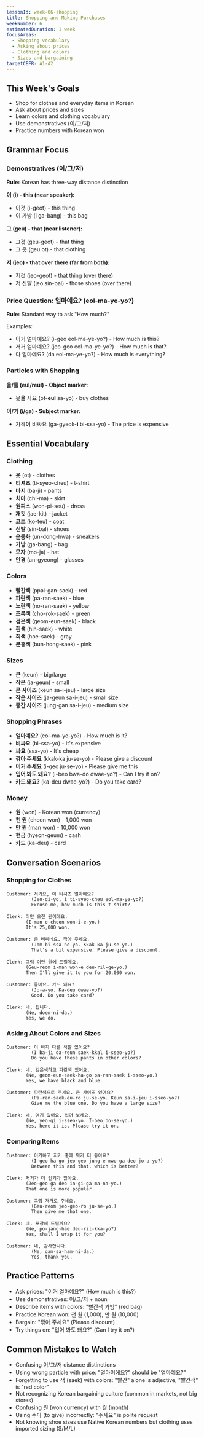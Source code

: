 ```yaml
---
lessonId: week-06-shopping
title: Shopping and Making Purchases
weekNumber: 6
estimatedDuration: 1 week
focusAreas:
  - Shopping vocabulary
  - Asking about prices
  - Clothing and colors
  - Sizes and bargaining
targetCEFR: A1-A2
---
```


## This Week's Goals

- Shop for clothes and everyday items in Korean
- Ask about prices and sizes
- Learn colors and clothing vocabulary
- Use demonstratives (이/그/저)
- Practice numbers with Korean won

## Grammar Focus

### Demonstratives (이/그/저)

**Rule:** Korean has three-way distance distinction

**이 (i) - this (near speaker):**
- 이것 (i-geot) - this thing
- 이 가방 (i ga-bang) - this bag

**그 (geu) - that (near listener):**
- 그것 (geu-geot) - that thing
- 그 옷 (geu ot) - that clothing

**저 (jeo) - that over there (far from both):**
- 저것 (jeo-geot) - that thing (over there)
- 저 신발 (jeo sin-bal) - those shoes (over there)

### Price Question: 얼마예요? (eol-ma-ye-yo?)

**Rule:** Standard way to ask "How much?"

Examples:
- 이거 얼마예요? (i-geo eol-ma-ye-yo?) - How much is this?
- 저거 얼마예요? (jeo-geo eol-ma-ye-yo?) - How much is that?
- 다 얼마예요? (da eol-ma-ye-yo?) - How much is everything?

### Particles with Shopping

**을/를 (eul/reul) - Object marker:**
- 옷**을** 사요 (ot-**eul** sa-yo) - buy clothes

**이/가 (i/ga) - Subject marker:**
- 가격**이** 비싸요 (ga-gyeok-**i** bi-ssa-yo) - The price is expensive

## Essential Vocabulary

### Clothing
- **옷** (ot) - clothes
- **티셔츠** (ti-syeo-cheu) - t-shirt
- **바지** (ba-ji) - pants
- **치마** (chi-ma) - skirt
- **원피스** (won-pi-seu) - dress
- **재킷** (jae-kit) - jacket
- **코트** (ko-teu) - coat
- **신발** (sin-bal) - shoes
- **운동화** (un-dong-hwa) - sneakers
- **가방** (ga-bang) - bag
- **모자** (mo-ja) - hat
- **안경** (an-gyeong) - glasses

### Colors
- **빨간색** (ppal-gan-saek) - red
- **파란색** (pa-ran-saek) - blue
- **노란색** (no-ran-saek) - yellow
- **초록색** (cho-rok-saek) - green
- **검은색** (geom-eun-saek) - black
- **흰색** (hin-saek) - white
- **회색** (hoe-saek) - gray
- **분홍색** (bun-hong-saek) - pink

### Sizes
- **큰** (keun) - big/large
- **작은** (ja-geun) - small
- **큰 사이즈** (keun sa-i-jeu) - large size
- **작은 사이즈** (ja-geun sa-i-jeu) - small size
- **중간 사이즈** (jung-gan sa-i-jeu) - medium size

### Shopping Phrases
- **얼마예요?** (eol-ma-ye-yo?) - How much is it?
- **비싸요** (bi-ssa-yo) - It's expensive
- **싸요** (ssa-yo) - It's cheap
- **깎아 주세요** (kkak-ka ju-se-yo) - Please give a discount
- **이거 주세요** (i-geo ju-se-yo) - Please give me this
- **입어 봐도 돼요?** (i-beo bwa-do dwae-yo?) - Can I try it on?
- **카드 돼요?** (ka-deu dwae-yo?) - Do you take card?

### Money
- **원** (won) - Korean won (currency)
- **천 원** (cheon won) - 1,000 won
- **만 원** (man won) - 10,000 won
- **현금** (hyeon-geum) - cash
- **카드** (ka-deu) - card

## Conversation Scenarios

### Shopping for Clothes

```
Customer: 저기요, 이 티셔츠 얼마예요?
         (Jeo-gi-yo, i ti-syeo-cheu eol-ma-ye-yo?)
         Excuse me, how much is this t-shirt?

Clerk: 이만 오천 원이에요.
       (I-man o-cheon won-i-e-yo.)
       It's 25,000 won.

Customer: 좀 비싸네요. 깎아 주세요.
         (Jom bi-ssa-ne-yo. Kkak-ka ju-se-yo.)
         That's a bit expensive. Please give a discount.

Clerk: 그럼 이만 원에 드릴게요.
       (Geu-reom i-man won-e deu-ril-ge-yo.)
       Then I'll give it to you for 20,000 won.

Customer: 좋아요. 카드 돼요?
         (Jo-a-yo. Ka-deu dwae-yo?)
         Good. Do you take card?

Clerk: 네, 됩니다.
       (Ne, doem-ni-da.)
       Yes, we do.
```

### Asking About Colors and Sizes

```
Customer: 이 바지 다른 색깔 있어요?
         (I ba-ji da-reun saek-kkal i-sseo-yo?)
         Do you have these pants in other colors?

Clerk: 네, 검은색하고 파란색 있어요.
       (Ne, geom-eun-saek-ha-go pa-ran-saek i-sseo-yo.)
       Yes, we have black and blue.

Customer: 파란색으로 주세요. 큰 사이즈 있어요?
         (Pa-ran-saek-eu-ro ju-se-yo. Keun sa-i-jeu i-sseo-yo?)
         Give me the blue one. Do you have a large size?

Clerk: 네, 여기 있어요. 입어 보세요.
       (Ne, yeo-gi i-sseo-yo. I-beo bo-se-yo.)
       Yes, here it is. Please try it on.
```

### Comparing Items

```
Customer: 이거하고 저거 중에 뭐가 더 좋아요?
         (I-geo-ha-go jeo-geo jung-e mwo-ga deo jo-a-yo?)
         Between this and that, which is better?

Clerk: 저거가 더 인기가 많아요.
       (Jeo-geo-ga deo in-gi-ga ma-na-yo.)
       That one is more popular.

Customer: 그럼 저거로 주세요.
         (Geu-reom jeo-geo-ro ju-se-yo.)
         Then give me that one.

Clerk: 네, 포장해 드릴까요?
       (Ne, po-jang-hae deu-ril-kka-yo?)
       Yes, shall I wrap it for you?

Customer: 네, 감사합니다.
         (Ne, gam-sa-ham-ni-da.)
         Yes, thank you.
```

## Practice Patterns

- Ask prices: "이거 얼마예요?" (How much is this?)
- Use demonstratives: 이/그/저 + noun
- Describe items with colors: "빨간색 가방" (red bag)
- Practice Korean won: 천 원 (1,000), 만 원 (10,000)
- Bargain: "깎아 주세요" (Please discount)
- Try things on: "입어 봐도 돼요?" (Can I try it on?)

## Common Mistakes to Watch

- Confusing 이/그/저 distance distinctions
- Using wrong particle with price: "얼마이에요?" should be "얼마예요?"
- Forgetting to use 색 (saek) with colors: "빨간" alone is adjective, "빨간색" is "red color"
- Not recognizing Korean bargaining culture (common in markets, not big stores)
- Confusing 원 (won currency) with 월 (month)
- Using 주다 (to give) incorrectly: "주세요" is polite request
- Not knowing shoe sizes use Native Korean numbers but clothing uses imported sizing (S/M/L)
